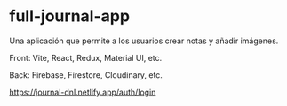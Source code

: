 # full-journal-app

Una aplicación que permite a los usuarios crear notas y añadir imágenes.

Front: Vite, React, Redux, Material UI, etc.

Back: Firebase, Firestore, Cloudinary, etc.

https://journal-dnl.netlify.app/auth/login
